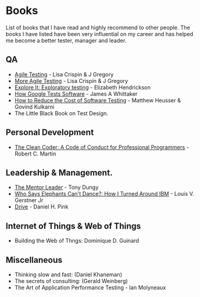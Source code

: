 # Books

List of books that I have read and highly recommend to other people.  The books I have listed have been very influential on my career and has helped me become a better tester, manager and leader.

## QA 
* [Agile Testing](https://www.amazon.co.uk/Agile-Testing-Practical-Addison-Wesley-Signature/dp/0321534468/ref=sr_1_1?ie=UTF8&qid=1485771895&sr=8-1&keywords=agile+testing) - Lisa Crispin & J Gregory
* [More Agile Testing](https://www.amazon.co.uk/More-Agile-Testing-Addison-Wesley-Signature/dp/0321967054/ref=pd_bxgy_14_img_2?_encoding=UTF8&psc=1&refRID=CS6RSWJ2F7QC6EZFKGMC) - Lisa Crispin & J Gregory
* [Explore It: Exploratory testing](https://www.amazon.co.uk/Explore-Increase-Confidence-Exploratory-Testing/dp/1937785025/ref=sr_1_1?s=books&ie=UTF8&qid=1485772670&sr=1-1&keywords=explore+it) - Elizabeth Hendrickson
* [How Google Tests Software](https://www.amazon.co.uk/Google-Tests-Software-James-Whittaker/dp/0321803027/ref=sr_1_1?s=books&ie=UTF8&qid=1485772737&sr=1-1&keywords=how+google+test+software) - James A Whittaker
* [How to Reduce the Cost of Software Testing](https://www.amazon.co.uk/How-Reduce-Cost-Software-Testing/dp/1439861552/ref=sr_1_1?s=books&ie=UTF8&qid=1485772786&sr=1-1&keywords=how+to+reduce+the+cost+of+software+testing) - Matthew Heusser & Govind Kulkarni
* The Little Black Book on Test Design.


## Personal Development
* [The Clean Coder: A Code of Conduct for Professional Programmers](https://www.amazon.co.uk/Clean-Coder-Conduct-Professional-Programmers/dp/0137081073/ref=sr_1_1?s=books&ie=UTF8&qid=1485777161&sr=1-1&keywords=the+clean+coder) - Robert C. Martin


## Leadership & Management.
* [The Mentor Leader](https://www.amazon.co.uk/d/Books/Mentor-Leader-Various/141433804X/ref=sr_1_1?s=books&ie=UTF8&qid=1485777276&sr=1-1&keywords=the+mentor+leader) - Tony Dungy
* [Who Says Elephants Can't Dance?: How I Turned Around IBM](https://www.amazon.co.uk/d/Books/Who-Says-Elephants-Cant-Dance-Turned-Around/0007170874/ref=sr_1_1?s=books&ie=UTF8&qid=1485777369&sr=1-1&keywords=who+says+elephants+can%27t+dance) - Louis V. Gerstner Jr
* [Drive](https://www.amazon.co.uk/Drive-Daniel-H-Pink/dp/184767769X/ref=sr_1_1?s=books&ie=UTF8&qid=1485777433&sr=1-1&keywords=drive) - Daniel H. Pink

## Internet of Things & Web of Things
* Building the Web of Thngs: Dominique D. Guinard

## Miscellaneous
* Thinking slow and fast: (Daniel Khaneman)
* The secrets of consulting: (Gerald Weinberg)
* The Art of Application Performance Testing - Ian Molyneaux

